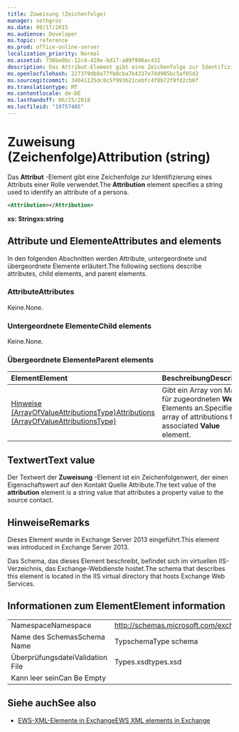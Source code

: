 ```yaml
---
title: Zuweisung (Zeichenfolge)
manager: sethgros
ms.date: 09/17/2015
ms.audience: Developer
ms.topic: reference
ms.prod: office-online-server
localization_priority: Normal
ms.assetid: 736be0bc-12c4-410e-bd17-a89f996ac432
description: Das Attribut-Element gibt eine Zeichenfolge zur Identifizierung eines Attributs einer Rolle verwendet.
ms.openlocfilehash: 227379db8a77fb8cba7b4337e74d985bc5af65d2
ms.sourcegitcommit: 34041125dc8c5f993b21cebfc4f8b72f0fd2cb6f
ms.translationtype: MT
ms.contentlocale: de-DE
ms.lasthandoff: 06/25/2018
ms.locfileid: "19757405"
---
```

# <a name="attribution-string"></a><span data-ttu-id="6419d-103">Zuweisung (Zeichenfolge)</span><span class="sxs-lookup"><span data-stu-id="6419d-103">Attribution (string)</span></span>

<span data-ttu-id="6419d-104">Das **Attribut** -Element gibt eine Zeichenfolge zur Identifizierung eines Attributs einer Rolle verwendet.</span><span class="sxs-lookup"><span data-stu-id="6419d-104">The **Attribution** element specifies a string used to identify an attribute of a persona.</span></span> 
  
```XML
<Attribution></Attribution>
```

 <span data-ttu-id="6419d-105">**xs: String**</span><span class="sxs-lookup"><span data-stu-id="6419d-105">**xs:string**</span></span>
## <a name="attributes-and-elements"></a><span data-ttu-id="6419d-106">Attribute und Elemente</span><span class="sxs-lookup"><span data-stu-id="6419d-106">Attributes and elements</span></span>

<span data-ttu-id="6419d-107">In den folgenden Abschnitten werden Attribute, untergeordnete und übergeordnete Elemente erläutert.</span><span class="sxs-lookup"><span data-stu-id="6419d-107">The following sections describe attributes, child elements, and parent elements.</span></span>
  
### <a name="attributes"></a><span data-ttu-id="6419d-108">Attribute</span><span class="sxs-lookup"><span data-stu-id="6419d-108">Attributes</span></span>

<span data-ttu-id="6419d-109">Keine.</span><span class="sxs-lookup"><span data-stu-id="6419d-109">None.</span></span>
  
### <a name="child-elements"></a><span data-ttu-id="6419d-110">Untergeordnete Elemente</span><span class="sxs-lookup"><span data-stu-id="6419d-110">Child elements</span></span>

<span data-ttu-id="6419d-111">Keine.</span><span class="sxs-lookup"><span data-stu-id="6419d-111">None.</span></span>
  
### <a name="parent-elements"></a><span data-ttu-id="6419d-112">Übergeordnete Elemente</span><span class="sxs-lookup"><span data-stu-id="6419d-112">Parent elements</span></span>

|<span data-ttu-id="6419d-113">**Element**</span><span class="sxs-lookup"><span data-stu-id="6419d-113">**Element**</span></span>|<span data-ttu-id="6419d-114">**Beschreibung**</span><span class="sxs-lookup"><span data-stu-id="6419d-114">**Description**</span></span>|
|:-----|:-----|
|[<span data-ttu-id="6419d-115">Hinweise (ArrayOfValueAttributionsType)</span><span class="sxs-lookup"><span data-stu-id="6419d-115">Attributions (ArrayOfValueAttributionsType)</span></span>](attributions-arrayofvalueattributionstype.md) <br/> |<span data-ttu-id="6419d-116">Gibt ein Array von Marken für zugeordneten **Wert** Elements an.</span><span class="sxs-lookup"><span data-stu-id="6419d-116">Specifies an array of attributions for its associated **Value** element.</span></span>  <br/> |
   
## <a name="text-value"></a><span data-ttu-id="6419d-117">Textwert</span><span class="sxs-lookup"><span data-stu-id="6419d-117">Text value</span></span>

<span data-ttu-id="6419d-118">Der Textwert der **Zuweisung** -Element ist ein Zeichenfolgenwert, der einen Eigenschaftswert auf den Kontakt Quelle Attribute.</span><span class="sxs-lookup"><span data-stu-id="6419d-118">The text value of the **attribution** element is a string value that attributes a property value to the source contact.</span></span> 
  
## <a name="remarks"></a><span data-ttu-id="6419d-119">Hinweise</span><span class="sxs-lookup"><span data-stu-id="6419d-119">Remarks</span></span>

<span data-ttu-id="6419d-120">Dieses Element wurde in Exchange Server 2013 eingeführt.</span><span class="sxs-lookup"><span data-stu-id="6419d-120">This element was introduced in Exchange Server 2013.</span></span>
  
<span data-ttu-id="6419d-121">Das Schema, das dieses Element beschreibt, befindet sich im virtuellen IIS-Verzeichnis, das Exchange-Webdienste hostet.</span><span class="sxs-lookup"><span data-stu-id="6419d-121">The schema that describes this element is located in the IIS virtual directory that hosts Exchange Web Services.</span></span>
  
## <a name="element-information"></a><span data-ttu-id="6419d-122">Informationen zum Element</span><span class="sxs-lookup"><span data-stu-id="6419d-122">Element information</span></span>

|||
|:-----|:-----|
|<span data-ttu-id="6419d-123">Namespace</span><span class="sxs-lookup"><span data-stu-id="6419d-123">Namespace</span></span>  <br/> |http://schemas.microsoft.com/exchange/services/2006/types  <br/> |
|<span data-ttu-id="6419d-124">Name des Schemas</span><span class="sxs-lookup"><span data-stu-id="6419d-124">Schema Name</span></span>  <br/> |<span data-ttu-id="6419d-125">Typschema</span><span class="sxs-lookup"><span data-stu-id="6419d-125">Type schema</span></span>  <br/> |
|<span data-ttu-id="6419d-126">Überprüfungsdatei</span><span class="sxs-lookup"><span data-stu-id="6419d-126">Validation File</span></span>  <br/> |<span data-ttu-id="6419d-127">Types.xsd</span><span class="sxs-lookup"><span data-stu-id="6419d-127">types.xsd</span></span>  <br/> |
|<span data-ttu-id="6419d-128">Kann leer sein</span><span class="sxs-lookup"><span data-stu-id="6419d-128">Can Be Empty</span></span>  <br/> ||
   
## <a name="see-also"></a><span data-ttu-id="6419d-129">Siehe auch</span><span class="sxs-lookup"><span data-stu-id="6419d-129">See also</span></span>

- [<span data-ttu-id="6419d-130">EWS-XML-Elemente in Exchange</span><span class="sxs-lookup"><span data-stu-id="6419d-130">EWS XML elements in Exchange</span></span>](ews-xml-elements-in-exchange.md)

